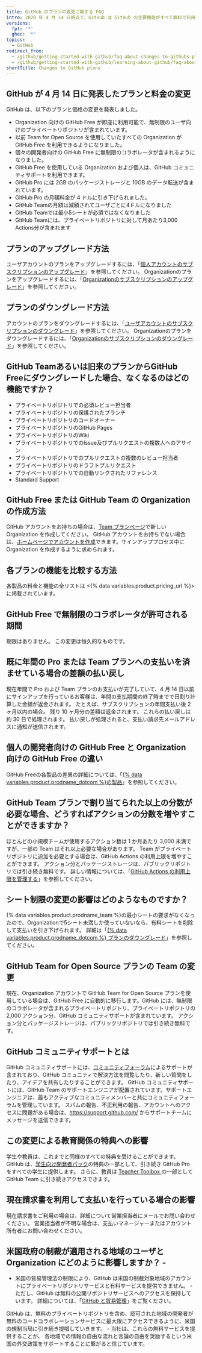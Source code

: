 ```yaml
---
title: GitHub のプランの変更に関する FAQ
intro: 2020 年 4 月 14 日時点で、GitHub は GitHub の主要機能がすべて無料で利用可能になったことを発表しました。
versions:
  fpt: '*'
  ghec: '*'
topics:
  - GitHub
redirect_from:
  - /github/getting-started-with-github/faq-about-changes-to-githubs-plans
  - /github/getting-started-with-github/learning-about-github/faq-about-changes-to-githubs-plans
shortTitle: Changes to GitHub plans
---
```


## GitHub が 4 月 14 日に発表したプランと料金の変更

GitHub は、以下のプランと価格の変更を発表しました。

- Organization 向けの GitHub Free が即座に利用可能で、無制限のユーザ向けのプライベートリポジトリが含まれています。
- 以前 Team for Open Source を使用していたすべての Organization が GitHub Free を利用できるようになりました。
- 個々の開発者向けの GitHub Free に無制限のコラボレータが含まれるようになりました。
- GitHub Free を使用している Organization および個人は、GitHub コミュニティサポートを利用できます。
- GitHub Pro には 2GB のパッケージストレージと 10GB のデータ転送が含まれています。
- GitHub Pro の月額料金が 4 ドルに引き下げられました。
- GitHub Teamの月額は減額されてユーザごとに4ドルになりました
- GitHub Teamでは最小5シートが必須ではなくなりました
- GitHub Teamには、プライベートリポジトリに対して月あたり3,000 Actions分が含まれます

## プランのアップグレード方法

ユーザアカウントのプランをアップグレードするには、「[個人アカウントのサブスクリプションのアップグレード](/billing/managing-billing-for-your-github-account/upgrading-your-github-subscription#upgrading-your-personal-accounts-subscription)」を参照してください。 Organizationのプランをアップグレードするには、「[Organizationのサブスクリプションのアップグレード](/billing/managing-billing-for-your-github-account/upgrading-your-github-subscription#upgrading-your-organizations-subscription)」を参照してください。

## プランのダウングレード方法

アカウントのプランをダウングレードするには、「[ユーザアカウントのサブスクリプションのダウングレード](/billing/managing-billing-for-your-github-account/downgrading-your-github-subscription#downgrading-your-user-accounts-subscription)」を参照してください。 Organizationのプランをダウングレードするには、「[Organizationのサブスクリプションのダウングレード](/billing/managing-billing-for-your-github-account/downgrading-your-github-subscription#downgrading-your-organizations-subscription)」を参照してください。

## GitHub Teamあるいは旧来のプランからGitHub Freeにダウングレードした場合、なくなるのはどの機能ですか？
- プライベートリポジトリでの必須レビュー担当者
- プライベートリポジトリの保護されたブランチ
- プライベートリポジトリのコードオーナー
- プライベートリポジトリのGitHub Pages
- プライベートリポジトリのWiki
- プライベートリポジトリでのIssue及びプルリクエストの複数人へのアサイン
- プライベートリポジトリでのプルリクエストの複数のレビュー担当者
- プライベートリポジトリのドラフトプルリクエスト
- プライベートリポジトリでの自動リンクされたリファレンス
- Standard Support

## GitHub Free または GitHub Team の Organization の作成方法

GitHub アカウントをお持ちの場合は、[Team プランページ](https://github.com/organizations/plan)で新しい Organization を作成してください。 GitHub アカウントをお持ちでない場合は、[ホームページでアカウントを作成](https://github.com/)できます。サインアッププロセス中に Organization を作成するように求められます。

## 各プランの機能を比較する方法

各製品の料金と機能の全リストは <{% data variables.product.pricing_url %}> に掲載されています。

## GitHub Free で無制限のコラボレータが許可される期間

期限はありません。 この変更は恒久的なものです。

## 既に年間の Pro または Team プランへの支払いを済ませている場合の差額の払い戻し

現在年間で Pro および Team プランのお支払いが完了していて、4 月 14 日以前にサインアップを行っているお客様は、年間の支払期間の終了時までで日割り計算した金額が返金されます。 たとえば、サブスクリプションの年間支払い後 2 ヶ月以内の場合。 残り 10 ヶ月分の差額は返金されます。 これらの払い戻しは約 30 日で処理されます。 払い戻しが処理されると、支払い請求先メールアドレスに通知が送信されます。

## 個人の開発者向けの GitHub Free と Organization 向けの GitHub Free の違い

GitHub Freeの各製品の差異の詳細については、「[{% data variables.product.prodname_dotcom %}の製品](/articles/github-s-products)」を参照してください。

## GitHub Team プランで割り当てられた以上の分数が必要な場合、どうすればアクションの分数を増やすことができますか？

ほとんどの小規模チームが使用するアクション数は 1 か月あたり 3,000 未満ですが、一部の Team はそれ以上必要な場合があります。 Team がプライベートリポジトリに追加を必要とする場合は、GitHub Actions の利用上限を増やすことができます。 アクション分とパッケージストレージは、パブリックリポジトリでは引き続き無料です。 詳しい情報については、「[GitHub Actions の利用上限を管理する](/billing/managing-billing-for-github-actions/managing-your-spending-limit-for-github-actions)」を参照してください。

## シート制限の変更の影響はどのようなものですか？

{% data variables.product.prodname_team %}の最小シートの要求がなくなったので、Organizationで5シート未満しか使っていないなら、有料シートを削除して支払いを引き下げられます。 詳細は「[{% data variables.product.prodname_dotcom %} プランのダウングレード](/billing/managing-billing-for-your-github-account/downgrading-your-github-subscription#removing-paid-seats-from-your-organization)」を参照してください。

## GitHub Team for Open Source プランの Team の変更

現在、Organization アカウントで GitHub Team for Open Source プランを使用している場合は、GitHub Free に自動的に移行します。GitHub には、無制限のコラボレータが含まれるプライベートリポジトリ、プライベートリポジトリの 2,000 アクション分、GitHub コミュニティサポートが含まれています。 アクション分とパッケージストレージは、パブリックリポジトリでは引き続き無料です。

## GitHub コミュニティサポートとは

GitHub コミュニティサポートには、[コミュニティフォーラム](https://github.community/)によるサポートが含まれており、GitHub コミュニティで解決方法を閲覧したり、新しい質問をしたり、アイデアを共有したりすることができます。 GitHub コミュニティサポートには、GitHub Team のサポートエンジニアが配置されています。サポートエンジニアは、最もアクティブなコミュニティメンバーと共にコミュニティフォーラムを管理しています。 スパムの報告、不正利用の報告、アカウントへのアクセスに問題がある場合は、https://support.github.com/ からサポートチームにメッセージを送信できます。

## この変更による教育関係の特典への影響

学生や教員は、これまでと同様のすべての特典を受けることができます。 GitHub は、[学生向け開発者パック](https://education.github.com/pack)の特典の一部として、引き続き GitHub Pro をすべての学生に提供します。 さらに、教員は [Teacher Toolbox ](https://education.github.com/toolbox) の一部として GitHub Team に引き続きアクセスできます。

## 現在請求書を利用して支払いを行っている場合の影響

現在請求書をご利用の場合は、詳細について営業担当者にメールでお問い合わせください。 営業担当者が不明な場合は、支払いマネージャーまたはアカウント所有者にお問い合わせください。

## 米国政府の制裁が適用される地域のユーザと Organization にどのように影響しますか？ -

- 米国の貿易管理法の制限により、GitHub は米国の制裁対象地域のアカウントにプライベートリポジトリサービスと有料サービスを提供できません。 - ただし、GitHub は無料の公開リポジトリサービスへのアクセスを保持しています。 詳細については、「[GitHub と貿易管理](/free-pro-team@latest/github/site-policy/github-and-trade-controls)」をご覧ください。

GitHub は、無料のプライベートリポジトリを含め、認可された地域の開発者が無料のコードコラボレーションサービスに最大限にアクセスできるように、米国の規制当局に引き続き提唱していきます。 - 当社は、これらの無料サービスを提供することが、 各地域での情報の自由な流れと言論の自由を奨励するという米国の外交政策をサポートすることに繋がると信じています。

